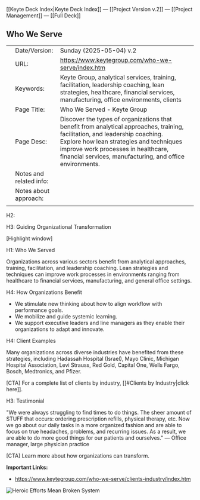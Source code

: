 [[Keyte Deck Index|Keyte Deck Index]]  —  [[Project Version v.2]]   —  [[Project Management]] — [[Full Deck]]
## Who We Serve

|     |                         |                                                                                                                                                                                                                                                                            |     |
| --- | ----------------------- | -------------------------------------------------------------------------------------------------------------------------------------------------------------------------------------------------------------------------------------------------------------------------- | --- |
|     | Date/Version:           | Sunday (2025-05-04) v.2                                                                                                                                                                                                                                                    |     |
|     | URL:                    | https://www.keytegroup.com/who-we-serve/index.htm                                                                                                                                                                                                                          |     |
|     | Keywords:               | Keyte Group, analytical services, training, facilitation, leadership coaching, lean strategies, healthcare, financial services, manufacturing, office environments, clients                                                                                                |     |
|     | Page Title:             | Who We Served - Keyte Group                                                                                                                                                                                                                                                |     |
|     | Page Desc:              | Discover the types of organizations that benefit from analytical approaches, training, facilitation, and leadership coaching. Explore how lean strategies and techniques improve work processes in healthcare, financial services, manufacturing, and office environments. |     |
|     | Notes and related info: |                                                                                                                                                                                                                                                                            |     |
|     | Notes about approach:   |                                                                                                                                                                                                                                                                            |     |
|     |                         |                                                                                                                                                                                                                                                                            |     |

H2: 

H3: Guiding Organizational Transformation

[Highlight window]

H1: Who We Served

Organizations across various sectors benefit from analytical approaches, training, facilitation, and leadership coaching. Lean strategies and techniques can improve work processes in environments ranging from healthcare to financial services, manufacturing, and general office settings.

H4: How Organizations Benefit

- We stimulate new thinking about how to align workflow with performance goals.
- We mobilize and guide systemic learning.
- We support executive leaders and line managers as they enable their organizations to adapt and innovate.

H4: Client Examples

Many organizations across diverse industries have benefited from these strategies, including Hadassah Hospital (Israel), Mayo Clinic, Michigan Hospital Association, Levi Strauss, Red Gold, Capital One, Wells Fargo, Bosch, Medtronics, and Pfizer.

[CTA] For a complete list of clients by industry, [[#Clients by Industry|click here]].

H3: Testimonial

"We were always struggling to find times to do things. The sheer amount of STUFF that occurs: ordering prescription refills, physical therapy, etc. Now we go about our daily tasks in a more organized fashion and are able to focus on true headaches, problems, and recurring issues. As a result, we are able to do more good things for our patients and ourselves."
— Office manager, large physician practice

[CTA] Learn more about how organizations can transform.

**Important Links:**
- https://www.keytegroup.com/who-we-serve/clients-industry/index.htm

![Heroic Efforts Mean Broken System](https://www.keytegroup.com/files/2013/6664/5395/stopping-train.jpg)
